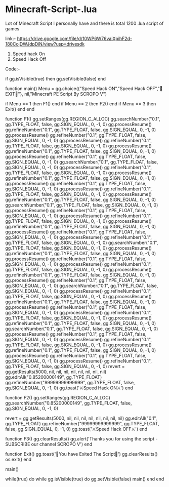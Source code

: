 # Minecraft-Script-.lua
Lot of Minecraft Script I personally have and there is total 1200 .lua script of games 

link:- https://drive.google.com/file/d/10WP6W76vaiXpihF2d-180CojDWJdpDiN/view?usp=drivesdk

1) Speed hack On
2) Speed Hack Off

Code:- 

if gg.isVisible(true) 
  then 
    gg.setVisible(false)
  end

function main()
Menu = gg.choice({"Speed Hack ON","Speed Hack OFF","🚫EXIT🚫"}, nil,"Minecraft PE Script  By SCROPO V")

if Menu == 1 then F1() end
if Menu == 2 then F2() end
if Menu == 3 then Exit() end
end

function F1()
gg.setRanges(gg.REGION_C_ALLOC)
gg.searchNumber("0.1", gg.TYPE_FLOAT, false, gg.SIGN_EQUAL, 0, -1, 0)
gg.processResume()
gg.refineNumber("0.1", gg.TYPE_FLOAT, false, gg.SIGN_EQUAL, 0, -1, 0)
gg.processResume()
gg.refineNumber("0.1", gg.TYPE_FLOAT, false, gg.SIGN_EQUAL, 0, -1, 0)
gg.processResume()
gg.refineNumber("0.1", gg.TYPE_FLOAT, false, gg.SIGN_EQUAL, 0, -1, 0)
gg.processResume()
gg.refineNumber("0.1", gg.TYPE_FLOAT, false, gg.SIGN_EQUAL, 0, -1, 0)
gg.processResume()
gg.refineNumber("0.1", gg.TYPE_FLOAT, false, gg.SIGN_EQUAL, 0, -1, 0)
gg.searchNumber("0.1", gg.TYPE_FLOAT, false, gg.SIGN_EQUAL, 0, -1, 0)
gg.processResume()
gg.refineNumber("0.1", gg.TYPE_FLOAT, false, gg.SIGN_EQUAL, 0, -1, 0)
gg.processResume()
gg.refineNumber("0.1", gg.TYPE_FLOAT, false, gg.SIGN_EQUAL, 0, -1, 0)
gg.processResume()
gg.refineNumber("0.1", gg.TYPE_FLOAT, false, gg.SIGN_EQUAL, 0, -1, 0)
gg.processResume()
gg.refineNumber("0.1", gg.TYPE_FLOAT, false, gg.SIGN_EQUAL, 0, -1, 0)
gg.processResume()
gg.refineNumber("0.1", gg.TYPE_FLOAT, false, gg.SIGN_EQUAL, 0, -1, 0)
gg.searchNumber("0.1", gg.TYPE_FLOAT, false, gg.SIGN_EQUAL, 0, -1, 0)
gg.processResume()
gg.refineNumber("0.1", gg.TYPE_FLOAT, false, gg.SIGN_EQUAL, 0, -1, 0)
gg.processResume()
gg.refineNumber("0.1", gg.TYPE_FLOAT, false, gg.SIGN_EQUAL, 0, -1, 0)
gg.processResume()
gg.refineNumber("0.1", gg.TYPE_FLOAT, false, gg.SIGN_EQUAL, 0, -1, 0)
gg.processResume()
gg.refineNumber("0.1", gg.TYPE_FLOAT, false, gg.SIGN_EQUAL, 0, -1, 0)
gg.processResume()
gg.refineNumber("0.1", gg.TYPE_FLOAT, false, gg.SIGN_EQUAL, 0, -1, 0)
gg.searchNumber("0.1", gg.TYPE_FLOAT, false, gg.SIGN_EQUAL, 0, -1, 0)
gg.processResume()
gg.refineNumber("0.1", gg.TYPE_FLOAT, false, gg.SIGN_EQUAL, 0, -1, 0)
gg.processResume()
gg.refineNumber("0.1", gg.TYPE_FLOAT, false, gg.SIGN_EQUAL, 0, -1, 0)
gg.processResume()
gg.refineNumber("0.1", gg.TYPE_FLOAT, false, gg.SIGN_EQUAL, 0, -1, 0)
gg.processResume()
gg.refineNumber("0.1", gg.TYPE_FLOAT, false, gg.SIGN_EQUAL, 0, -1, 0)
gg.processResume()
gg.refineNumber("0.1", gg.TYPE_FLOAT, false, gg.SIGN_EQUAL, 0, -1, 0)
gg.searchNumber("0.1", gg.TYPE_FLOAT, false, gg.SIGN_EQUAL, 0, -1, 0)
gg.processResume()
gg.refineNumber("0.1", gg.TYPE_FLOAT, false, gg.SIGN_EQUAL, 0, -1, 0)
gg.processResume()
gg.refineNumber("0.1", gg.TYPE_FLOAT, false, gg.SIGN_EQUAL, 0, -1, 0)
gg.processResume()
gg.refineNumber("0.1", gg.TYPE_FLOAT, false, gg.SIGN_EQUAL, 0, -1, 0)
gg.processResume()
gg.refineNumber("0.1", gg.TYPE_FLOAT, false, gg.SIGN_EQUAL, 0, -1, 0)
gg.processResume()
gg.refineNumber("0.1", gg.TYPE_FLOAT, false, gg.SIGN_EQUAL, 0, -1, 0)
gg.searchNumber("0.1", gg.TYPE_FLOAT, false, gg.SIGN_EQUAL, 0, -1, 0)
gg.processResume()
gg.refineNumber("0.1", gg.TYPE_FLOAT, false, gg.SIGN_EQUAL, 0, -1, 0)
gg.processResume()
gg.refineNumber("0.1", gg.TYPE_FLOAT, false, gg.SIGN_EQUAL, 0, -1, 0)
gg.processResume()
gg.refineNumber("0.1", gg.TYPE_FLOAT, false, gg.SIGN_EQUAL, 0, -1, 0)
gg.processResume()
gg.refineNumber("0.1", gg.TYPE_FLOAT, false, gg.SIGN_EQUAL, 0, -1, 0)
gg.processResume()
gg.refineNumber("0.1", gg.TYPE_FLOAT, false, gg.SIGN_EQUAL, 0, -1, 0)
revert = gg.getResults(5000, nil, nil, nil, nil, nil, nil, nil, nil)
gg.editAll("0.85200000149", gg.TYPE_FLOAT)
gg.refineNumber("99999999999999", gg.TYPE_FLOAT, false, gg.SIGN_EQUAL, 0, -1, 0)
gg.toast('⚔️Speed Hack ON⚔️')
end

function F2()
gg.setRanges(gg.REGION_C_ALLOC)
gg.searchNumber("0.85200000149", gg.TYPE_FLOAT, false, gg.SIGN_EQUAL, 0, -1, 0)

revert = gg.getResults(5000, nil, nil, nil, nil, nil, nil, nil, nil)
gg.editAll("0.1", gg.TYPE_FLOAT)
gg.refineNumber("99999999999999", gg.TYPE_FLOAT, false, gg.SIGN_EQUAL, 0, -1, 0)
gg.toast('⚔️Speed Hack OFF⚔️')
end


function F3()
gg.clearResults()
gg.alert('Thanks you for using the script - SUBSCRIBE our channel SCROPO V')
end

function Exit()
gg.toast('🚫You have Exited The Script🚫')
gg.clearResults()
os.exit()
end

main()

while(true)
do
  while gg.isVisible(true)
    do
      gg.setVisible(false)
      main()
    end
end
